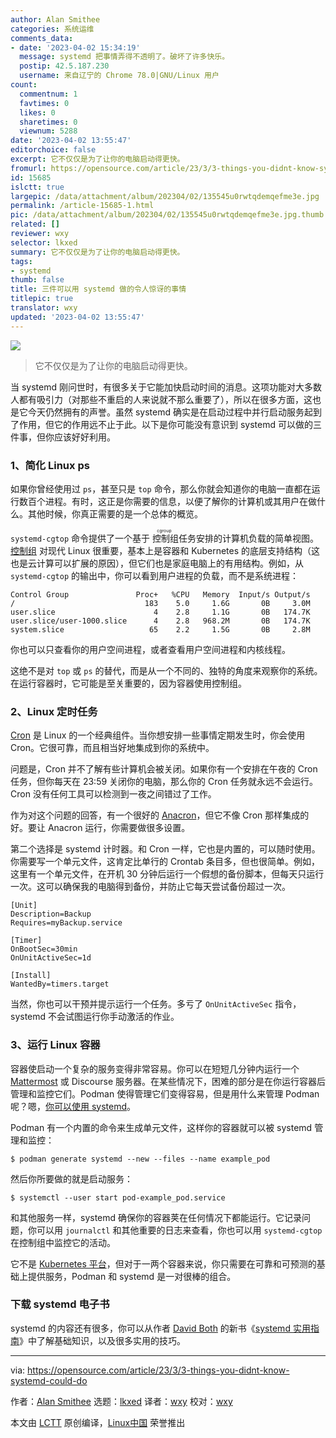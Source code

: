 ```yaml
---
author: Alan Smithee
categories: 系统运维
comments_data:
- date: '2023-04-02 15:34:19'
  message: systemd 把事情弄得不透明了。破坏了许多快乐。
  postip: 42.5.187.230
  username: 来自辽宁的 Chrome 78.0|GNU/Linux 用户
count:
  commentnum: 1
  favtimes: 0
  likes: 0
  sharetimes: 0
  viewnum: 5288
date: '2023-04-02 13:55:47'
editorchoice: false
excerpt: 它不仅仅是为了让你的电脑启动得更快。
fromurl: https://opensource.com/article/23/3/3-things-you-didnt-know-systemd-could-do
id: 15685
islctt: true
largepic: /data/attachment/album/202304/02/135545u0rwtqdemqefme3e.jpg
permalink: /article-15685-1.html
pic: /data/attachment/album/202304/02/135545u0rwtqdemqefme3e.jpg.thumb.jpg
related: []
reviewer: wxy
selector: lkxed
summary: 它不仅仅是为了让你的电脑启动得更快。
tags:
- systemd
thumb: false
title: 三件可以用 systemd 做的令人惊讶的事情
titlepic: true
translator: wxy
updated: '2023-04-02 13:55:47'
---
```


![](/data/attachment/album/202304/02/135545u0rwtqdemqefme3e.jpg)



> 
> 它不仅仅是为了让你的电脑启动得更快。
> 
> 
> 


当 systemd 刚问世时，有很多关于它能加快启动时间的消息。这项功能对大多数人都有吸引力（对那些不重启的人来说就不那么重要了），所以在很多方面，这也是它今天仍然拥有的声誉。虽然 systemd 确实是在启动过程中并行启动服务起到了作用，但它的作用远不止于此。以下是你可能没有意识到 systemd 可以做的三件事，但你应该好好利用。


### 1、简化 Linux ps


如果你曾经使用过 `ps`，甚至只是 `top` 命令，那么你就会知道你的电脑一直都在运行数百个进程。有时，这正是你需要的信息，以便了解你的计算机或其用户在做什么。其他时候，你真正需要的是一个总体的概览。


`systemd-cgtop` 命令提供了一个基于<ruby> 控制组 <rt>  cgroup </rt></ruby>任务安排的计算机负载的简单视图。[控制组](https://www.redhat.com/sysadmin/cgroups-part-four?intcmp=7013a000002qLH8AAM) 对现代 Linux 很重要，基本上是容器和 Kubernetes 的底层支持结构（这也是云计算可以扩展的原因），但它们也是家庭电脑上的有用结构。例如，从 `systemd-cgtop` 的输出中，你可以看到用户进程的负载，而不是系统进程：



```
Control Group               Proc+   %CPU   Memory  Input/s Output/s
/                             183    5.0     1.6G       0B     3.0M
user.slice                      4    2.8     1.1G       0B   174.7K
user.slice/user-1000.slice      4    2.8   968.2M       0B   174.7K
system.slice                   65    2.2     1.5G       0B     2.8M

```

你也可以只查看你的用户空间进程，或者查看用户空间进程和内核线程。


这绝不是对 `top` 或 `ps` 的替代，而是从一个不同的、独特的角度来观察你的系统。在运行容器时，它可能是至关重要的，因为容器使用控制组。


### 2、Linux 定时任务


[Cron](https://opensource.com/article/17/11/how-use-cron-linux) 是 Linux 的一个经典组件。当你想安排一些事情定期发生时，你会使用 Cron。它很可靠，而且相当好地集成到你的系统中。


问题是，Cron 并不了解有些计算机会被关闭。如果你有一个安排在午夜的 Cron 任务，但你每天在 23:59 关闭你的电脑，那么你的 Cron 任务就永远不会运行。Cron 没有任何工具可以检测到一夜之间错过了工作。


作为对这个问题的回答，有一个很好的 [Anacron](https://opensource.com/article/21/2/linux-automation)，但它不像 Cron 那样集成的好。要让 Anacron 运行，你需要做很多设置。


第二个选择是 systemd 计时器。和 Cron 一样，它也是内置的，可以随时使用。你需要写一个单元文件，这肯定比单行的 Crontab 条目多，但也很简单。例如，这里有一个单元文件，在开机 30 分钟后运行一个假想的备份脚本，但每天只运行一次。这可以确保我的电脑得到备份，并防止它每天尝试备份超过一次。



```
[Unit]
Description=Backup
Requires=myBackup.service

[Timer]
OnBootSec=30min
OnUnitActiveSec=1d

[Install]
WantedBy=timers.target

```

当然，你也可以干预并提示运行一个任务。多亏了 `OnUnitActiveSec` 指令，systemd 不会试图运行你手动激活的作业。


### 3、运行 Linux 容器


容器使启动一个复杂的服务变得非常容易。你可以在短短几分钟内运行一个 [Mattermost](https://opensource.com/education/16/3/mattermost-open-source-chat) 或 Discourse 服务器。在某些情况下，困难的部分是在你运行容器后管理和监控它们。Podman 使得管理它们变得容易，但是用什么来管理 Podman 呢？嗯，[你可以使用 systemd](https://www.redhat.com/sysadmin/podman-run-pods-systemd-services?intcmp=7013a000002qLH8AAM)。


Podman 有一个内置的命令来生成单元文件，这样你的容器就可以被 systemd 管理和监控：



```
$ podman generate systemd --new --files --name example_pod

```

然后你所要做的就是启动服务：



```
$ systemctl --user start pod-example_pod.service

```

和其他服务一样，systemd 确保你的容器荚在任何情况下都能运行。它记录问题，你可以用 `journalctl` 和其他重要的日志来查看，你也可以用 `systemd-cgtop` 在控制组中监控它的活动。


它不是 [Kubernetes 平台](https://www.redhat.com/en/technologies/cloud-computing/openshift/aws?intcmp=7013a000002qLH8AAM)，但对于一两个容器来说，你只需要在可靠和可预测的基础上提供服务，Podman 和 systemd 是一对很棒的组合。


### 下载 systemd 电子书


systemd 的内容还有很多，你可以从作者 [David Both](https://opensource.com/users/dboth) 的新书《[systemd 实用指南](https://opensource.com/downloads/pragmatic-guide-systemd-linux)》中了解基础知识，以及很多实用的技巧。




---


via: <https://opensource.com/article/23/3/3-things-you-didnt-know-systemd-could-do>


作者：[Alan Smithee](https://opensource.com/users/alansmithee) 选题：[lkxed](https://github.com/lkxed/) 译者：[wxy](https://github.com/wxy) 校对：[wxy](https://github.com/wxy)


本文由 [LCTT](https://github.com/LCTT/TranslateProject) 原创编译，[Linux中国](https://linux.cn/) 荣誉推出